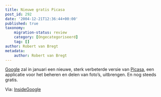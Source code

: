 ```yaml
---
title: Nieuwe gratis Picasa
post_id: 292
date: '2004-12-21T12:36:44+00:00'
published: true
taxonomy:
    migration-status: review
    category: [Ongecategoriseerd]
    tag: []
author: Robert van Bregt
metadata:
    author: Robert van Bregt
---
```

[Google](http://www.google.com/) zal in januari een nieuwe, sterk verbeterde versie van [Picasa](http://www.picasa.com/), een applicatie voor het beheren en delen van foto’s, uitbrengen. En nog steeds gratis.

Via: [InsideGoogle](http://insidegoogle.blogspot.com/2004/12/picasa-20-coming-in-january.html)